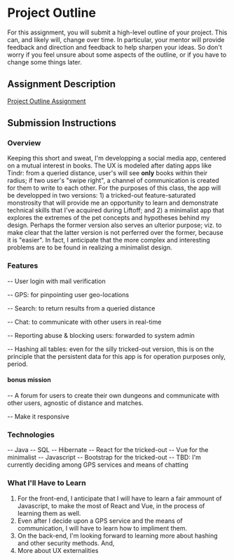 # Project Outline
For this assignment, you will submit a high-level outline of your project. This can, and likely will, change over time. In particular, your mentor will provide feedback and direction and feedback to help sharpen your ideas. So don't worry if you feel unsure about some aspects of the outline, or if you have to change some things later.

## Assignment Description
[Project Outline Assignment](https://education.launchcode.org/liftoff/assignments/project-outline/)

## Submission Instructions

### Overview
Keeping this short and sweat, I'm developping a social media app, centered on a mutual interest in books. The UX is modeled after dating apps like Tindr: from a queried distance, user's will see **only** books within their radius; if two user's "swipe right", a channel of communication is created for them to write to each other.
For the purposes of this class, the app will be developped in two versions: 1) a tricked-out feature-saturated monstrosity that will provide me an opportunity to learn and demonstrate technical skills that I've acquired during Liftoff; and 2) a minimalist app that explores the extremes of the pet concepts and hypotheses behind my design. Perhaps the former version also serves an ulterior purpose; viz. to make clear that the latter version is not perferred over the former, because it is "easier". In fact, I anticipate that the more complex and interesting problems are to be found in realizing a minimalist design.
### Features
-- User login with mail verification

-- GPS: for pinpointing user geo-locations

-- Search: to return results from a queried distance

-- Chat: to communicate with other users in real-time

-- Reporting abuse & blocking users: forwarded to system admin

-- Hashing all tables: even for the silly tricked-out version, this is on the principle that the persistent data for this app is for operation purposes only, period.

#### bonus mission
-- A forum for users to create their own dungeons and communicate with other users, agnostic of distance and matches.

-- Make it responsive

### Technologies
-- Java
-- SQL
-- Hibernate
-- React for the tricked-out 
-- Vue for the minimalist
-- Javascript
-- Bootstrap for the tricked-out
-- TBD: I'm currently deciding among GPS services and means of chatting

### What I'll Have to Learn
1) For the front-end, I anticipate that I will have to learn a fair ammount of Javascript, to make the most of React and Vue, in the process of learning them as well. 
2) Even after I decide upon a GPS service and the means of communication, I will have to learn how to impliment them.
3) On the back-end, I'm looking forward to learning more about hashing and other security methods.
And,
4) More about UX externalities

